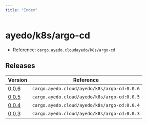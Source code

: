 ```yaml
---
title: "Index"
---
```



# ayedo/k8s/argo-cd

- Reference: `cargo.ayedo.cloudayedo/k8s/argo-cd`

## Releases 

| Version  | Reference | 
|---|---|
| [0.0.6](releases/0.0.6) | `cargo.ayedo.cloud/ayedo/k8s/argo-cd:0.0.6` |
| [0.0.5](releases/0.0.5) | `cargo.ayedo.cloud/ayedo/k8s/argo-cd:0.0.5` |
| [0.0.4](releases/0.0.4) | `cargo.ayedo.cloud/ayedo/k8s/argo-cd:0.0.4` |
| [0.0.3](releases/0.0.3) | `cargo.ayedo.cloud/ayedo/k8s/argo-cd:0.0.3` |
